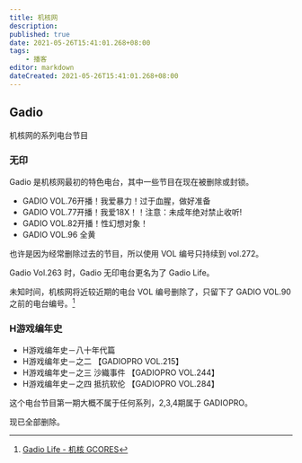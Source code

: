 ```yaml
---
title: 机核网
description:
published: true
date: 2021-05-26T15:41:01.268+08:00
tags:
    - 播客
editor: markdown
dateCreated: 2021-05-26T15:41:01.268+08:00
---
```


## Gadio

机核网的系列电台节目

### 无印

Gadio 是机核网最初的特色电台，其中一些节目在现在被删除或封锁。

+ GADIO VOL.76开播！我爱暴力！过于血腥，做好准备
+ GADIO VOL.77开播！我爱18X！！注意：未成年绝对禁止收听!
+ GADIO VOL.82开播！性幻想对象！
+ GADIO VOL.96 全黄

<!-- + 年会！GADIO VOL.171 开播！ -->

也许是因为经常删除过去的节目，所以使用 VOL 编号只持续到 vol.272。

Gadio Vol.263 时，Gadio 无印电台更名为了 Gadio Life。

未知时间，机核网将近较近期的电台 VOL 编号删除了，只留下了 GADIO VOL.90 之前的电台编号。[^gadio_vol_90]

[^gadio_vol_90]: [Gadio Life - 机核 GCORES](https://web.archive.org/web/20210526153934/https://www.gcores.com/categories/13?page=20)

### H游戏编年史

+ H游戏编年史－八十年代篇
+ H游戏编年史－之二 【GADIOPRO VOL.215】
+ H游戏编年史－之三 沙織事件 【GADIOPRO VOL.244】
+ H游戏编年史－之四 抵抗软伦 【GADIOPRO VOL.284】

这个电台节目第一期大概不属于任何系列，2,3,4期属于 GADIOPRO。

现已全部删除。
